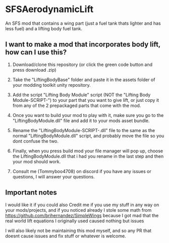 # SFSAerodynamicLift
An SFS mod that contains a wing part (just a fuel tank thats lighter and has less fuel) and a lifting body fuel tank.


## I want to make a mod that incorporates body lift, how can I use this?

1. Download/clone this repository (or click the green code button and press download .zip)

2. Take the "LiftingBodyBase" folder and paste it in the assets folder of your modding toolkit unity repository.

3. Add the script "Lifting Body Module" script (NOT the "Lifting Body Module-SCRIPT-") to your part that you want to give lift, or just copy it from any of the 2 prepackaged parts that come with the mod.

4. Once you want to build your mod to play with it, make sure you go to the "LiftingBodyModule.dll" file and add it to your mods asset bundle.

5. Rename the "LiftingBodyModule-SCRIPT-.dll" file to the same as the normal "LiftingBodyModule.dll" script, and probably move the file so you dont confuse the two.

6. Finally, when you press build mod your file manager will pop up, choose the LiftingBodyModule.dll that i had you rename in the last step and then your mod should work.

7. Consult me (Tommyboo4708) on discord if you have any issues or questions, I will answer your questions.

## Important notes

I would like it if you could also Credit me if you use my stuff in any way on your mods/projects, and if you noticed already I stole some math from https://github.com/brihernandez/SimpleWings because I got mad that the real world lift equations I originally used caused nothing but issues

I will also likely not be maintaining this mod myself, and so any PR that doesnt cause issues and fix stuff or whatever is welcome.
